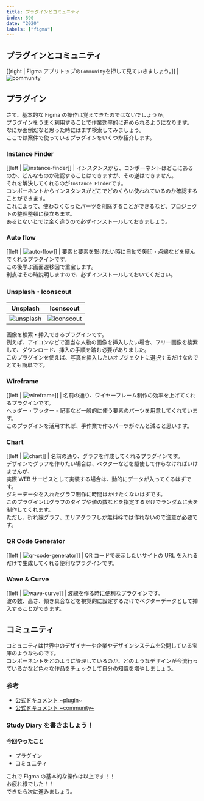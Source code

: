 ```yaml
---
title: プラグインとコミュニティ
index: 590
date: "2020"
labels: ["figma"]
---
```


## プラグインとコミュニティ

[[right | Figma アプリトップの`Community`を押して見ていきましょう。]]
| ![community](./img/community.png)

## プラグイン

さて、基本的な Figma の操作は覚えてきたのではないでしょうか。  
プラグインをうまく利用することで作業効率的に進められるようになります。  
なにか面倒だなと思った時にはまず検索してみましょう。  
ここでは案件で使っているプラグインをいくつか紹介します。

### Instance Finder

[[left | ![instance-finder](./img/instance-finder.png)]]
| インスタンスから、コンポーネントはどこにあるのか、どんなものか確認することはできますが、その逆はできません。<br/> それを解決してくれるのが`Instance Finder`です。<br/> コンポーネントからインスタンスがどこでどのくらい使われているのか確認することができます。<br/>これによって、使わなくなったパーツを削除することができるなど、プロジェクトの整理整頓に役立ちます。<br/>あるとないとでは全く違うので必ずインストールしておきましょう。

### Auto flow

[[left | ![auto-flow](./img/auto-flow.png)]]
| 要素と要素を繋げたい時に自動で矢印・点線などを結んでくれるプラグインです。<br/>この後学ぶ画面遷移図で重宝します。<br/>利点はその時説明しますので、必ずインストールしておいてください。

### Unsplash・Iconscout

| Unsplash                        | Iconscout                         |
| ------------------------------- | --------------------------------- |
| ![unsplash](./img/unsplash.png) | ![iconscout](./img/iconscout.png) |

画像を検索・挿入できるプラグインです。  
例えば、アイコンなどで適当な人物の画像を挿入したい場合、フリー画像を検索して、ダウンロード、挿入の手順を踏む必要がありました。  
このプラグインを使えば、写真を挿入したいオブジェクトに選択するだけなのでとても簡単です。

### Wireframe

[[left | ![wireframe](./img/wireframe.png)]]
| 名前の通り、ワイヤーフレーム制作の効率を上げてくれるプラグインです。<br/>ヘッダー・フッター・記事など一般的に使う要素のパーツを用意してくれています。<br/>このプラグインを活用すれば、手作業で作るパーツがぐんと減ると思います。

### Chart

[[left | ![chart](./img/chart.png)]]
| 名前の通り、グラフを作成してくれるプラグインです。<br/>デザインでグラフを作りたい場合は、ベクターなどを駆使して作らなければいけませんが、<br/>実際 WEB サービスとして実装する場合は、動的にデータが入ってくるはずです。<br/>ダミーデータを入れたグラフ制作に時間はかけたくないはずです。<br/>このプラグインはグラフのタイプや値の数などを指定するだけでランダムに表を制作してくれます。<br/>ただし、折れ線グラフ、エリアグラフしか無料枠では作れないので注意が必要です。

### QR Code Generator

[[left | ![qr-code-generator](./img/qr-code-generator2.png)]]
| QR コードで表示したいサイトの URL を入れるだけで生成してくれる便利なプラグインです。

### Wave & Curve

[[left | ![wave-curve](./img/wave-curve.png)]]
| 波線を作る時に便利なプラグインです。<br/>波の数、高さ、傾き具合などを視覚的に設定するだけでベクターデータとして挿入することができます。

## コミュニティ

コミュニティは世界中のデザイナーや企業やデザインシステムを公開している宝庫のようなものです。  
コンポーネントをどのように管理しているのか、どのようなデザインが今流行っているかなど色々な作品をチェックして自分の知識を増やしましょう。

### 参考

- [公式ドキュメント ~plugin~](https://help.figma.com/hc/en-us/articles/360040450413-Find-and-install-plugins)
- [公式ドキュメント ~community~](https://help.figma.com/hc/en-us/articles/360038510693-Guide-to-Figma-Community)

### Study Diary を書きましょう！

#### 今回やったこと

- プラグイン
- コミュニティ

これで Figma の基本的な操作は以上です！！  
お疲れ様でした！！  
できたら次に進みましょう。
